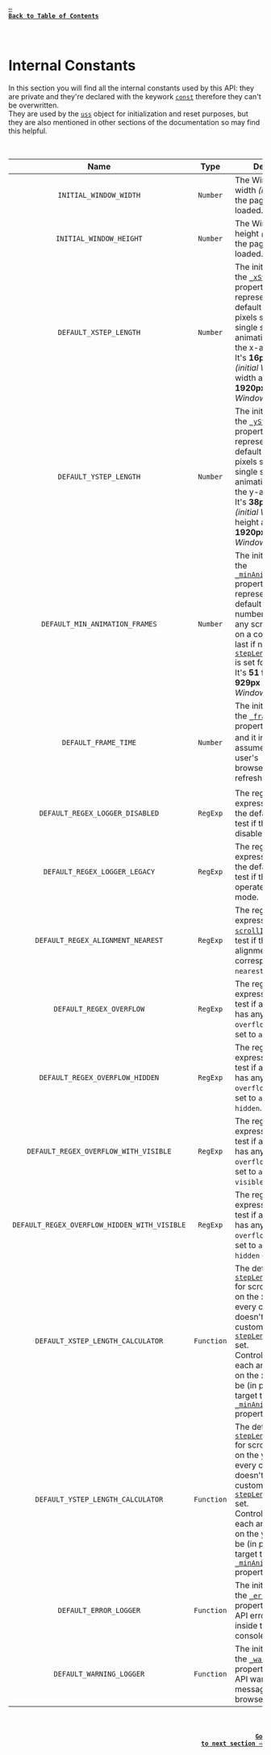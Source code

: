 #### <a href = "https://github.com/CristianDavideConte/universalSmoothScroll#table-of-contents"><code>&#8678; Back to Table of Contents</code></a>
<br/>

# Internal Constants
In this section you will find all the internal constants used by this API: they are private and they're declared with the keywork [`const`](https://developer.mozilla.org/en-US/docs/Web/JavaScript/Reference/Statements/const) therefore they can't be overwritten. <br/>
They are used by the [`uss`](./HowItWorks.md) object for initialization and reset purposes, but they are also mentioned in other sections of the documentation so may find this helpful.

<br/>

<table>
 <thead>
  <tr>
   <th>Name</th>
   <th>Type</th>
   <th>Description</th>
  </tr>
 </thead>
 <tbody>
   <tr id = "INITIAL_WINDOW_WIDTH">
   <td rowspan = "1" align = "center">
    <code>INITIAL_WINDOW_WIDTH</code>
   </td>
   <td rowspan = "1" align = "center">
    <code>Number</code>
   </td>
   <td rowspan = "1">
    The Window's inner width <i>(in px)</i> when the page is first loaded.
   </td>
  </tr>
  <tr id = "INITIAL_WINDOW_HEIGHT">
   <td rowspan = "1" align = "center">
    <code>INITIAL_WINDOW_HEIGHT</code>
   </td>
   <td rowspan = "1" align = "center">
    <code>Number</code>
   </td>
   <td rowspan = "1">
    The Window's inner height <i>(in px)</i> when the page is first loaded.
   </td>
  </tr>
  <tr id = "DEFAULT_XSTEP_LENGTH">
   <td rowspan = "1" align = "center">
    <code>DEFAULT_XSTEP_LENGTH</code>
   </td>
   <td rowspan = "1" align = "center">
    <code>Number</code>
   </td>
   <td rowspan = "1">
    The initial value of the <a href = "./VariablesAbout.md#_xStepLength"><code>_xStepLength</code></a> property: it represents the default number of pixels scrolled in a single scroll-animation's step on the x-axis. <br/> 
    It's <strong>16px at 412px</strong> of <i>(initial Window's)</i> width and <strong>23px at 1920px</strong> of <i>(initial Window's)</i> width.
   </td>
  </tr>
  <tr id = "DEFAULT_YSTEP_LENGTH">
   <td rowspan = "1" align = "center">
    <code>DEFAULT_YSTEP_LENGTH</code>
   </td>
   <td rowspan = "1" align = "center">
    <code>Number</code>
   </td>
   <td rowspan = "1">
    The initial value of the <a href = "./VariablesAbout.md#_yStepLength"><code>_yStepLength</code></a> property: it represents the default number of pixels scrolled in a single scroll-animation's step on the y-axis. <br/> 
    It's <strong>38px at 789px</strong> of <i>(initial Window's)</i> height and <strong>22px at 1920px</strong> of <i>(initial Window's)</i> height.
   </td>
  </tr>
  <tr id = "DEFAULT_MIN_ANIMATION_FRAMES">
   <td rowspan = "1" align = "center">
    <code>DEFAULT_MIN_ANIMATION_FRAMES</code>
   </td>
   <td rowspan = "1" align = "center">
    <code>Number</code>
   </td>
   <td rowspan = "1">
    The initial value of the <a href = "./VariablesAbout.md#_minAnimationFrame"><code>_minAnimationFrame</code></a> property: it represents the default lowest number of frames any scroll-animation on a container should last if no <a href = "./FAQ.md#q-what-is-a-steplengthcalculator-"><code>stepLengthCalculator</code></a> is set for it. <br/> 
    It's <strong>51 frames at 929px</strong> of <i>(initial Window's)<i> height.
   </td>
  </tr>
  <tr id = "DEFAULT_FRAME_TIME">
   <td rowspan = "1" align = "center">
    <code>DEFAULT_FRAME_TIME</code>
   </td>
   <td rowspan = "1" align = "center">
    <code>Number</code>
   </td>
   <td rowspan = "1">
    The initial value of the <a href = "./VariablesAbout.md#_framesTime"><code>_framesTime</code></a> property: it's <code>16.6</code><sub>ms</sub> and it initially assumes that the user's browser/screen is refreshing at <code>60</code><sub>fps</sub>.
   </td>
  </tr>
  <tr id = "DEFAULT_REGEX_LOGGER_DISABLED">
   <td rowspan = "1" align = "center">
    <code>DEFAULT_REGEX_LOGGER_DISABLED</code>
   </td>
   <td rowspan = "1" align = "center">
    <code>RegExp</code>
   </td>
   <td rowspan = "1">
    The regular expression used by the default loggers to test if they're disabled.
   </td>
  </tr>
  <tr id = "DEFAULT_REGEX_LOGGER_LEGACY">
   <td rowspan = "1" align = "center">
    <code>DEFAULT_REGEX_LOGGER_LEGACY</code>
   </td>
   <td rowspan = "1" align = "center">
    <code>RegExp</code>
   </td>
   <td rowspan = "1">
    The regular expression used by the default loggers to test if they should operate in legacy mode.
   </td>
  </tr>
  <tr id = "DEFAULT_REGEX_ALIGNMENT_NEAREST">
   <td rowspan = "1" align = "center">
    <code>DEFAULT_REGEX_ALIGNMENT_NEAREST</code>
   </td>
   <td rowspan = "1" align = "center">
    <code>RegExp</code>
   </td>
   <td rowspan = "1">
    The regular expression used by <a href = "./FunctionsAbout.md#scrollIntoViewFun"><code>scrollIntoView</code></a> to test if the passed alignments correspond to <code>nearest</code>.
   </td>
  </tr>
  <tr id = "DEFAULT_REGEX_OVERFLOW">
   <td rowspan = "1" align = "center">
    <code>DEFAULT_REGEX_OVERFLOW</code>
   </td>
   <td rowspan = "1" align = "center">
    <code>RegExp</code>
   </td>
   <td rowspan = "1">
    The regular expression used to test if any container has any of the <code>overflow</code> properties set to <code>auto</code> or <code>scroll</code>.
   </td>
  </tr>
  <tr id = "DEFAULT_REGEX_OVERFLOW_HIDDEN">
   <td rowspan = "1" align = "center">
    <code>DEFAULT_REGEX_OVERFLOW_HIDDEN</code>
   </td>
   <td rowspan = "1" align = "center">
    <code>RegExp</code>
   </td>
   <td rowspan = "1">
    The regular expression used to test if any container has any of the <code>overflow</code> properties set to <code>auto</code>, <code>scroll</code> or <code>hidden</code>.
   </td>
  </tr>
  <tr id = "DEFAULT_REGEX_OVERFLOW_WITH_VISIBLE">
   <td rowspan = "1" align = "center">
    <code>DEFAULT_REGEX_OVERFLOW_WITH_VISIBLE</code>
   </td>
   <td rowspan = "1" align = "center">
    <code>RegExp</code>
   </td>
   <td rowspan = "1">
    The regular expression used to test if any container has any of the <code>overflow</code> properties set to <code>auto</code>, <code>scroll</code> or <code>visible</code>.
   </td>
  </tr>
    <tr id = "DEFAULT_REGEX_OVERFLOW_HIDDEN_WITH_VISIBLE">
   <td rowspan = "1" align = "center">
    <code>DEFAULT_REGEX_OVERFLOW_HIDDEN_WITH_VISIBLE</code>
   </td>
   <td rowspan = "1" align = "center">
    <code>RegExp</code>
   </td>
   <td rowspan = "1">
    The regular expression used to test if any container has any of the <code>overflow</code> properties set to <code>auto</code>, <code>scroll</code>, <code>hidden</code> or <code>visible</code>.
   </td>
  </tr>
  <tr id = "DEFAULT_XSTEP_LENGTH_CALCULATOR">
   <td rowspan = "1" align = "center">
    <code>DEFAULT_XSTEP_LENGTH_CALCULATOR</code>
   </td>
   <td rowspan = "1" align = "center">
    <code>Function</code>
   </td>
   <td rowspan = "1">
    The default <a href = "./FAQ.md#q-what-is-a-steplengthcalculator-"><code>stepLengthCalculator</code></a> for scroll-animations on the x-axis of every container that doesn't have a custom <a href = "./FAQ.md#q-what-is-a-steplengthcalculator-"><code>stepLengthCalculator</code></a> set. <br/>
    Controls how long each animation-step on the x-axis must be (in px) in order to target the <a href = "./VariablesAbout.md#_minAnimationFrame"><code>_minAnimationFrame</code></a> property value.
   </td>
  </tr>
  <tr id = "DEFAULT_YSTEP_LENGTH_CALCULATOR">
   <td rowspan = "1" align = "center">
    <code>DEFAULT_YSTEP_LENGTH_CALCULATOR</code>
   </td>
   <td rowspan = "1" align = "center">
    <code>Function</code>
   </td>
   <td rowspan = "1">
    The default <a href = "./FAQ.md#q-what-is-a-steplengthcalculator-"><code>stepLengthCalculator</code></a> for scroll-animations on the y-axis of every container that doesn't have a custom <a href = "./FAQ.md#q-what-is-a-steplengthcalculator-"><code>stepLengthCalculator</code></a> set. <br/>
    Controls how long each animation-step on the y-axis must be (in px) in order to target the <a href = "./VariablesAbout.md#_minAnimationFrame"><code>_minAnimationFrame</code></a> property value.
   </td>
  </tr>
  <tr id = "DEFAULT_ERROR_LOGGER">
   <td rowspan = "1" align = "center">
    <code>DEFAULT_ERROR_LOGGER</code>
   </td>
   <td rowspan = "1" align = "center">
    <code>Function</code>
   </td>
   <td rowspan = "1">
    The initial value of the <a href = "./VariablesAbout.md#_errorLogger"><code>_errorLogger</code></a> property: it logs the API error messages inside the browser's console.
   </td>
  </tr>
  <tr id = "DEFAULT_WARNING_LOGGER">
   <td rowspan = "1" align = "center">
    <code>DEFAULT_WARNING_LOGGER</code>
   </td>
   <td rowspan = "1" align = "center">
    <code>Function</code>
   </td>
   <td rowspan = "1">
    The initial value of the <a href = "./VariablesAbout.md#_warningLogger"><code>_warningLogger</code></a> property: it logs the API warning messages inside the browser's console.
   </td>
  </tr>
 </tbody>
</table>

<br/>

#### <p align="right"><a href = "./VariablesAbout.md"><code>Go to next section &#8680;</code></a></p>

